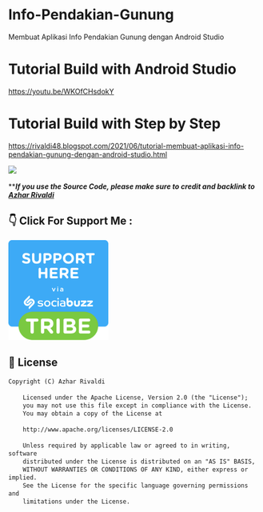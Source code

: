 # Info-Pendakian-Gunung
Membuat Aplikasi Info Pendakian Gunung dengan Android Studio

# Tutorial Build with Android Studio
https://youtu.be/WKOfCHsdokY

# Tutorial Build with Step by Step
https://rivaldi48.blogspot.com/2021/06/tutorial-membuat-aplikasi-info-pendakian-gunung-dengan-android-studio.html

<img src="https://1.bp.blogspot.com/-z5fuBHvqNSo/YMmTIyhHJwI/AAAAAAAAH-M/y4s3BAXXQFQVFfxoFWwjntrMU_LlUzNiACLcBGAsYHQ/s1280/Tutorial%2BMembuat%2BAplikasi%2BInfo%2BPendakian%2BGunung%2Bdengan%2BAndroid%2BStudio.png" data-canonical-src="https://1.bp.blogspot.com/-z5fuBHvqNSo/YMmTIyhHJwI/AAAAAAAAH-M/y4s3BAXXQFQVFfxoFWwjntrMU_LlUzNiACLcBGAsYHQ/s1280/Tutorial%2BMembuat%2BAplikasi%2BInfo%2BPendakian%2BGunung%2Bdengan%2BAndroid%2BStudio.png" style="max-width:100%;">

*****If you use the Source Code, please make sure to credit and backlink to [Azhar Rivaldi](https://rivaldi48.blogspot.com/)***

## 👇 Click For Support Me :
<a href="https://sociabuzz.com/azharrvldi_/donate"> 
<img src="https://github.com/AzharRivaldi/AzharRivaldi/blob/master/Support%20Here.png" width="200" height="200"></a>

## 📄 License

```
Copyright (C) Azhar Rivaldi

    Licensed under the Apache License, Version 2.0 (the "License");
    you may not use this file except in compliance with the License.
    You may obtain a copy of the License at

    http://www.apache.org/licenses/LICENSE-2.0

    Unless required by applicable law or agreed to in writing, software
    distributed under the License is distributed on an "AS IS" BASIS,
    WITHOUT WARRANTIES OR CONDITIONS OF ANY KIND, either express or implied.
    See the License for the specific language governing permissions and
    limitations under the License.

```

